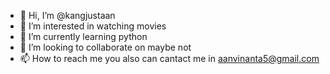 - 👋 Hi, I’m @kangjustaan
- 👀 I’m interested in watching movies
- 🌱 I’m currently learning python
- 💞️ I’m looking to collaborate on maybe not
- 📫 How to reach me you also can cantact me in aanvinanta5@gmail.com

<!---
kangjustaan/kangjustaan is a ✨ special ✨ repository because its `README.md` (this file) appears on your GitHub profile.
You can click the Preview link to take a look at your changes.
--->
